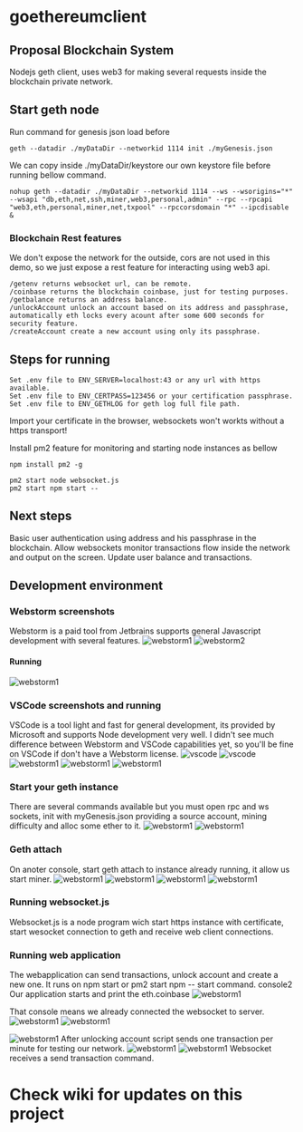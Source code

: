 # goethereumclient
## Proposal Blockchain System
Nodejs geth client, uses web3 for making several requests inside the blockchain private network.

## Start geth node

Run command for genesis json load before
```
geth --datadir ./myDataDir --networkid 1114 init ./myGenesis.json
```
We can copy inside ./myDataDir/keystore our own keystore file before running bellow command.
```
nohup geth --datadir ./myDataDir --networkid 1114 --ws --wsorigins="*" --wsapi "db,eth,net,ssh,miner,web3,personal,admin" --rpc --rpcapi "web3,eth,personal,miner,net,txpool" --rpccorsdomain "*" --ipcdisable &
```
### Blockchain Rest features

We don't expose the network for the outside, cors are not used in this demo, so we just expose a rest feature for interacting using web3 api.
```
/getenv returns websocket url, can be remote.
/coinbase returns the blockchain coinbase, just for testing purposes.
/getbalance returns an address balance.
/unlockAccount unlock an account based on its address and passphrase, automatically eth locks every acount after some 600 seconds for security feature.
/createAccount create a new account using only its passphrase.
```

## Steps for running

```
Set .env file to ENV_SERVER=localhost:43 or any url with https available.
Set .env file to ENV_CERTPASS=123456 or your certification passphrase.
Set .env file to ENV_GETHLOG for geth log full file path.
```

Import your certificate in the browser, websockets won't workts without a https transport!

Install pm2 feature for monitoring and starting node instances as bellow
```
npm install pm2 -g
```

```
pm2 start node websocket.js
pm2 start npm start --
```

## Next steps

Basic user authentication using address and his passphrase in the blockchain.
Allow websockets monitor transactions flow inside the network and output on the screen.
Update user balance and transactions.

## Development environment

### Webstorm screenshots
Webstorm is a paid tool from Jetbrains supports general Javascript development with several features.
![webstorm1](screenshots/webstorm1.png "Webstorm dev env")
![webstorm2](screenshots/webstorm2.png "Webstorm dev env")
#### Running
![webstorm1](screenshots/runwebstorm.png "Webstorm dev env")

### VSCode screenshots and running
VSCode is a tool light and fast for general development, its provided by Microsoft and supports Node development very well.
I didn't see much difference between Webstorm and VSCode capabilities yet, so you'll be fine on VSCode if don't have a Webstorm license.
![vscode](screenshots/vscode1.png "VSCode")
![vscode](screenshots/vscode2.png "VSCode")
![webstorm1](screenshots/console1.png "Webstorm dev env")
![webstorm1](screenshots/console2.png "Webstorm dev env")
![webstorm1](screenshots/consoletrans.png "Webstorm dev env")

### Start your geth instance
There are several commands available but you must open rpc and ws sockets, init with myGenesis.json providing a source account, mining difficulty and alloc some ether to it.
![webstorm1](screenshots/rungeth1.png "Webstorm dev env")
![webstorm1](screenshots/gethtransaction.png "Webstorm dev env")

### Geth attach
On anoter console, start geth attach to instance already running, it allow us start miner.
![webstorm1](screenshots/gethattach.png "Webstorm dev env")
![webstorm1](screenshots/gethrunning.png "Webstorm dev env")
![webstorm1](screenshots/d.png "Webstorm dev env")
![webstorm1](screenshots/gethminerstop.png "Webstorm dev env")

### Running websocket.js
Websocket.js is a node program wich start https instance with certificate, start wesocket connection to geth and receive web client connections.

### Running web application
The webapplication can send transactions, unlock account and create a new one. It runs on npm start or pm2 start npm -- start command.
console2
Our application starts and print the eth.coinbase
![webstorm1](screenshots/web1.png "Webstorm dev env")

That console means we already connected the websocket to server.
![webstorm1](screenshots/websocketconnection.png "Webstorm dev env")
![webstorm1](screenshots/console1.png "Webstorm dev env")

![webstorm1](screenshots/web2.png "Webstorm dev env")
After unlocking account script sends one transaction per minute for testing our network.
![webstorm1](screenshots/websendtrans1.png "Webstorm dev env")
![webstorm1](screenshots/websendtrans.png "Webstorm dev env")
Websocket receives a send transaction command.

# Check wiki for updates on this project
